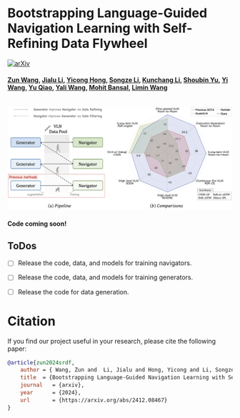 # Bootstrapping Language-Guided Navigation Learning with Self-Refining Data Flywheel

[![arXiv](https://img.shields.io/badge/arXiv-2412.08467-b31b1b.svg)](https://arxiv.org/abs/2412.08467)   

#### [Zun Wang](https://zunwang1.github.io/), [Jialu Li](https://jialuli-luka.github.io/), [Yicong Hong](http://www.yiconghong.me/), [Songze Li](https://scholar.google.com/citations?user=8rBMUD4AAAAJ), [Kunchang Li](https://andy1621.github.io/), [Shoubin Yu](https://yui010206.github.io/), [Yi Wang](https://shepnerd.github.io/), [Yu Qiao](https://scholar.google.com/citations?hl=en&user=gFtI-8QAAAAJ), [Yali Wang](https://scholar.google.com/citations?user=hD948dkAAAAJ),  [Mohit Bansal](https://www.cs.unc.edu/~mbansal/), [Limin Wang](https://wanglimin.github.io/)

<br>
<img width="950" src="files/teaser.png"/>
<br>


#### Code coming soon!

## ToDos
- [ ] Release the code, data, and models for training navigators.
- [ ] Release the code, data, and models for training generators.
- [ ] Release the code for data generation.


# Citation

If you find our project useful in your research, please cite the following paper:

```bibtex
@article{zun2024srdf,
    author = { Wang, Zun and  Li, Jialu and Hong, Yicong and Li, Songze and Li, Kunchang and Yu, Shoubin and Wang, Yi and Qiao, Yu and Wang, Yali and Bansal, Mohit and Wang, Limin},
    title  = {Bootstrapping Language-Guided Navigation Learning with Self-Refining Data Flywheel},
	journal   = {arxiv},
	year      = {2024},
	url       = {https://arxiv.org/abs/2412.08467}
}
```

